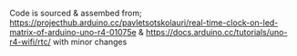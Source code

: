 Code is sourced & assembed from;
https://projecthub.arduino.cc/pavletsotskolauri/real-time-clock-on-led-matrix-of-arduino-uno-r4-01075e
&
https://docs.arduino.cc/tutorials/uno-r4-wifi/rtc/
with minor changes
